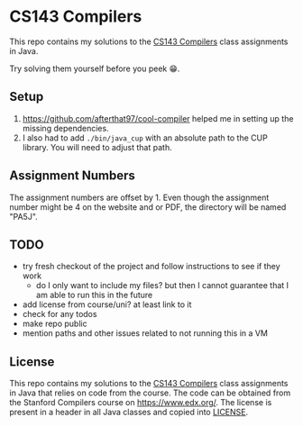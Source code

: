 # CS143 Compilers

This repo contains my solutions to the [CS143 Compilers](https://web.stanford.edu/class/cs143/)
class assignments in Java.

Try solving them yourself before you peek :grin:.

## Setup

1. https://github.com/afterthat97/cool-compiler helped me in setting up the missing dependencies.
2. I also had to add `./bin/java_cup` with an absolute path to the CUP library. You will need to
   adjust that path.

## Assignment Numbers

The assignment numbers are offset by 1. Even though the assignment number might be 4 on the website
and or PDF, the directory will be named "PA5J".

## TODO

* try fresh checkout of the project and follow instructions to see if they work
  * do I only want to include my files? but then I cannot guarantee that I am able to run this in
  the future
* add license from course/uni? at least link to it
* check for any todos
* make repo public
* mention paths and other issues related to not running this in a VM

## License

This repo contains my solutions to the [CS143 Compilers](https://web.stanford.edu/class/cs143/)
class assignments in Java that relies on code from the course. The code can be obtained from the
Stanford Compilers course on https://www.edx.org/. The license is present in a header in all Java
classes and copied into [LICENSE](./LICENSE).

